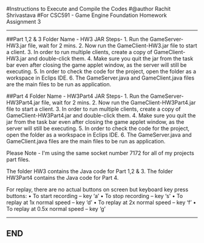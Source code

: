 #Instructions to Execute and Compile the Codes
#@author Rachit Shrivastava
#For CSC591 - Game Engine Foundation Homework Assignment 3

---

##Part 1,2 & 3
	Folder Name - HW3 JAR
	Steps-
		1. Run the GameServer-HW3.jar file, wait for 2 mins.
		2. Now run the GameClient-HW3.jar file to start a client. 
		3. In order to run multiple clients, create a copy of GameClient-HW3.jar and double-click them.
		4. Make sure you quit the jar from the task bar even after closing the game applet window, as the server will still be executing.
		5. In order to check the code for the project, open the folder as a workspace in Eclips IDE.
		6. The GameServer.java and GameClient.java files are the main files to be run as application.

##Part 4 
	Folder Name - HW3Part4 JAR
	Steps-
		1. Run the GameServer-HW3Part4.jar file, wait for 2 mins.
		2. Now run the GameClient-HW3Part4.jar file to start a client. 
		3. In order to run multiple clients, create a copy of GameClient-HW3Part4.jar and double-click them.
		4. Make sure you quit the jar from the task bar even after closing the game applet window, as the server will still be executing.
		5. In order to check the code for the project, open the folder as a workspace in Eclips IDE.
		6. The GameServer.java and GameClient.java files are the main files to be run as application.


Please Note - I'm using the same socket number 7172 for all of my projects part files.

The folder HW3 contains the Java code for Part 1,2 & 3.
The folder HW3Part4 contains the Java code for Part 4.

For replay, there are no actual buttons on screen but keyboard key press buttons:
•	To start recording – key ‘a’
•	To stop recording – key ‘s’
•	To replay at 1x normal speed – key ‘d’
•	To replay at 2x normal speed – key ‘f’
•	To replay at 0.5x normal speed – key ‘g’


--- 
END 
---